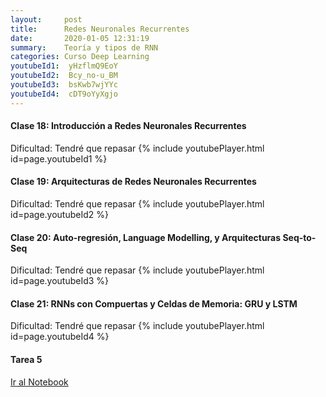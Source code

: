 ```yaml
---
layout:     post
title:      Redes Neuronales Recurrentes
date:       2020-01-05 12:31:19
summary:    Teoría y tipos de RNN
categories: Curso Deep Learning
youtubeId1:  yHzflmQ9EoY
youtubeId2:  Bcy_no-u_BM
youtubeId3:  bsKwb7wjYYc
youtubeId4:  cDT9oYyXgjo
---
```


#### Clase 18: Introducción a Redes Neuronales Recurrentes
Dificultad: Tendré que repasar
{% include youtubePlayer.html id=page.youtubeId1 %}


#### Clase 19: Arquitecturas de Redes Neuronales Recurrentes
Dificultad: Tendré que repasar
{% include youtubePlayer.html id=page.youtubeId2 %}

#### Clase 20: Auto-regresión, Language Modelling, y Arquitecturas Seq-to-Seq
Dificultad: Tendré que repasar
{% include youtubePlayer.html id=page.youtubeId3 %}

#### Clase 21: RNNs con Compuertas y Celdas de Memoria: GRU y LSTM
Dificultad: Tendré que repasar
{% include youtubePlayer.html id=page.youtubeId4 %}


#### Tarea 5
[Ir al Notebook](https://colab.research.google.com/drive/1v9amIAUCF0j6bYfeLHY0RmR7px3NS0fZ)